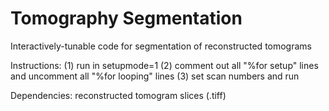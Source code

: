 # Tomography Segmentation
Interactively-tunable code for segmentation of reconstructed tomograms

Instructions: (1) run in setupmode=1 (2) comment out all "%for setup"
lines and uncomment all "%for looping" lines (3) set scan numbers and run

Dependencies: reconstructed tomogram slices (.tiff)
